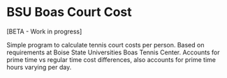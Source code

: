 # BSU Boas Court Cost

[BETA - Work in progress]

Simple program to calculate tennis court costs per person. Based on requirements at Boise State Universities Boas Tennis Center. Accounts for prime time vs regular time cost differences, also accounts for prime time hours varying per day.
